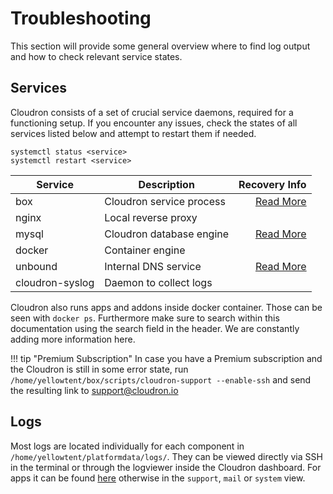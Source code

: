 # Troubleshooting

This section will provide some general overview where to find log output and how to check relevant service states.

## Services

Cloudron consists of a set of crucial service daemons, required for a functioning setup. If you encounter any issues, check the states of all services listed below and attempt to restart them if needed.

```
systemctl status <service>
systemctl restart <service>
```

| Service         | Description              | Recovery Info |
| --------------- | ------------------------ | ---------------: |
| box             | Cloudron service process | [Read More](/documentation/server/#box) |
| nginx           | Local reverse proxy      | |
| mysql           | Cloudron database engine | [Read More](/documentation/server/#mysql) |
| docker          | Container engine         | |
| unbound         | Internal DNS service     | [Read More](/documentation/server/#unbound) |
| cloudron-syslog | Daemon to collect logs   | |

Cloudron also runs apps and addons inside docker container. Those can be seen with `docker ps`.
Furthermore make sure to search within this documentation using the search field in the header. We are constantly adding more information here.

!!! tip "Premium Subscription"
    In case you have a Premium subscription and the Cloudron is still in some error state, run `/home/yellowtent/box/scripts/cloudron-support --enable-ssh` and send the resulting link to [support@cloudron.io](mailto:support@cloudron.io)

## Logs

Most logs are located individually for each component in `/home/yellowtent/platformdata/logs/`. They can be viewed directly via SSH in the terminal or through the logviewer inside the Cloudron dashboard. For apps it can be found [here](/documentation/apps/#log-viewer) otherwise in the `support`, `mail` or `system` view.

